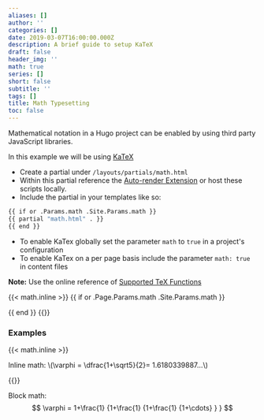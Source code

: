 ```yaml
---
aliases: []
author: ''
categories: []
date: 2019-03-07T16:00:00.000Z
description: A brief guide to setup KaTeX
draft: false
header_img: ''
math: true
series: []
short: false
subtitle: ''
tags: []
title: Math Typesetting
toc: false
---
```


Mathematical notation in a Hugo project can be enabled by using third party JavaScript libraries.

<!--more-->

In this example we will be using [KaTeX](https://katex.org/)

* Create a partial under `/layouts/partials/math.html`
* Within this partial reference the [Auto-render Extension](https://katex.org/docs/autorender.html) or host these scripts locally.
* Include the partial in your templates like so:

```bash
{{ if or .Params.math .Site.Params.math }}
{{ partial "math.html" . }}
{{ end }}
```

* To enable KaTex globally set the parameter `math` to `true` in a project's configuration
* To enable KaTex on a per page basis include the parameter `math: true` in content files

**Note:** Use the online reference of [Supported TeX Functions](https://katex.org/docs/supported.html)

{{\< math.inline >}}
{{ if or .Page.Params.math .Site.Params.math }}

<!-- KaTeX -->

<link rel="stylesheet" href="https://cdn.jsdelivr.net/npm/katex@0.11.1/dist/katex.min.css" integrity="sha384-zB1R0rpPzHqg7Kpt0Aljp8JPLqbXI3bhnPWROx27a9N0Ll6ZP/+DiW/UqRcLbRjq" crossorigin="anonymous">
<script defer src="https://cdn.jsdelivr.net/npm/katex@0.11.1/dist/katex.min.js" integrity="sha384-y23I5Q6l+B6vatafAwxRu/0oK/79VlbSz7Q9aiSZUvyWYIYsd+qj+o24G5ZU2zJz" crossorigin="anonymous"></script>
<script defer src="https://cdn.jsdelivr.net/npm/katex@0.11.1/dist/contrib/auto-render.min.js" integrity="sha384-kWPLUVMOks5AQFrykwIup5lo0m3iMkkHrD0uJ4H5cjeGihAutqP0yW0J6dpFiVkI" crossorigin="anonymous" onload="renderMathInElement(document.body);"></script>
{{ end }}
{{</ math.inline >}}

### Examples

{{\< math.inline >}}

<p>
Inline math: \(\varphi = \dfrac{1+\sqrt5}{2}= 1.6180339887…\)
</p>
{{</ math.inline >}}

Block math:
$$
\varphi = 1+\frac{1} {1+\frac{1} {1+\frac{1} {1+\cdots} } }
$$
